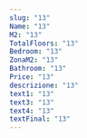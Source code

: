 ```yaml
---
slug: "13"
Name: "13"
M2: "13"
TotalFloors: "13"
Bedroom: "13"
ZonaM2: "13"
Bathroom: "13"
Price: "13"
descrizione: "13"
text1: "13"
text3: "13"
text4: "13"
textFinal: "13"
---
```

